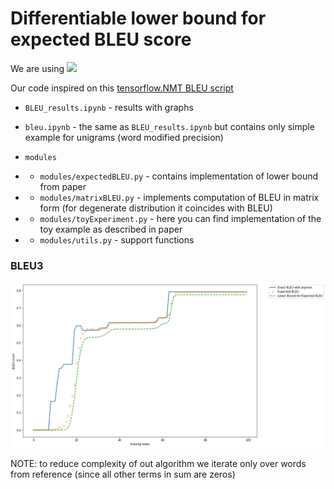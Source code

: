 # Differentiable lower bound for expected BLEU score
We are using <img src="https://raw.githubusercontent.com/pytorch/pytorch/master/docs/source/_static/img/pytorch-logo-dark.png" width="100">

Our code inspired on this [tensorflow.NMT BLEU script](https://github.com/tensorflow/nmt/blob/master/nmt/scripts/bleu.py)
* ```BLEU_results.ipynb``` - results with graphs

* ``` bleu.ipynb ``` - the same as ```BLEU_results.ipynb``` but contains only simple example for unigrams (word modified precision)

* ```modules```
* * ``` modules/expectedBLEU.py ``` - contains implementation of lower bound from paper  

* * ``` modules/matrixBLEU.py ``` - implements computation of BLEU in matrix form (for degenerate distribution it coincides with  BLEU)
* * ``` modules/toyExperiment.py ``` - here you can find implementation of the toy example  as described in paper
* * ``` modules/utils.py ``` - support functions
### BLEU3
<img src="https://raw.githubusercontent.com/deepmipt/expected_bleu/master/images/BLEU3.png" width="720">

NOTE: to reduce complexity of out algorithm we iterate only over words from reference (since all other terms in sum are zeros)
